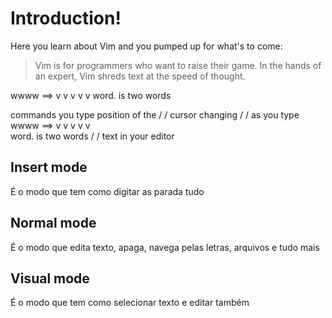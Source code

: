 # Introduction!

Here you learn about Vim and you pumped up for what's to come:

> Vim is for programmers who want to raise their game. In the hands of an expert, Vim shreds text at the speed of thought.

wwww ==> v   v v  v   v
         word. is two words

  commands you type    position of the
   /                    /   cursor changing
  /                    /    as you type
wwww ==> v   v v  v   v  
         word. is two words
           /
          /
      text in your editor

## Insert mode 

É o modo que tem como digitar as parada tudo

## Normal mode

É o modo que edita texto, apaga, navega pelas letras, arquivos e tudo mais

## Visual mode

É o modo que tem como selecionar texto e editar também 
